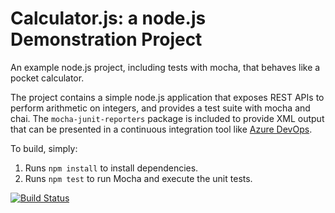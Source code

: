 Calculator.js: a node.js Demonstration Project
==============================================
An example node.js project, including tests with mocha, that behaves like
a pocket calculator.

The project contains a simple node.js application that exposes REST APIs
to perform arithmetic on integers, and provides a test suite with mocha
and chai.  The `mocha-junit-reporters` package is included to provide XML
output that can be presented in a continuous integration tool like
[Azure DevOps](https://azure.com/devops).

To build, simply:

1. Runs `npm install` to install dependencies.
2. Runs `npm test` to run Mocha and execute the unit tests.

[![Build Status](https://iasoto.visualstudio.com/Integrating%20External%20Source%20Control%20with%20Azure%20Pipelines/_apis/build/status/iasoto.calculator?branchName=master)](https://iasoto.visualstudio.com/Integrating%20External%20Source%20Control%20with%20Azure%20Pipelines/_build/latest?definitionId=28&branchName=master)
